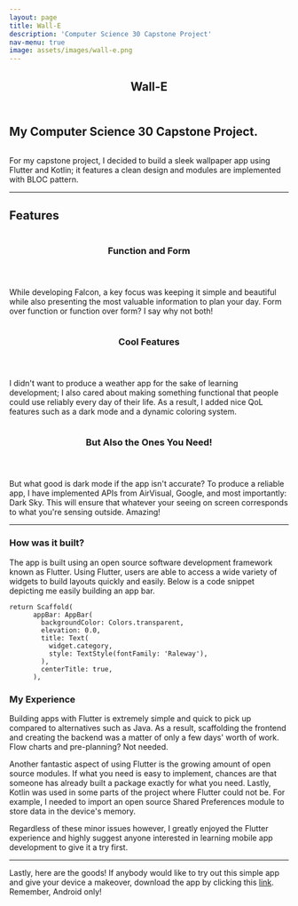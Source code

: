 ```yaml
---
layout: page
title: Wall-E
description: 'Computer Science 30 Capstone Project'
nav-menu: true
image: assets/images/wall-e.png
---
```



<!-- Main -->
<div id="main" class="alt">

<!-- One -->
<section id="one">
	<div class="inner">
		<header class="major">
			<h1>Wall-E</h1>
		</header>

<!-- Content -->
<h2 id="content">My Computer Science 30 Capstone Project.</h2>
<div class="Fit"><span class="image fit"><img src="{% link assets/images/wall-e.png %}" alt="" /></span></div>
<p>For my capstone project, I decided to build a sleek wallpaper app using Flutter and Kotlin; it features a clean design and modules are implemented with BLOC pattern.</p>

<hr class="major" />
<h2 id="content">Features</h2>
<section id="two" class="spotlights">
	<section>
		<a href="generic.html" class="image">
			<img src="{% link assets/images/fw2.png %}" alt="" data-position="center center" />
		</a>
		<div class="content">
			<div class="inner">
				<header class="major">
					<h3>Function and Form</h3>
				</header>
				<p>While developing Falcon, a key focus was keeping it simple and beautiful while also presenting the most valuable information to plan your day. Form over function or function over form? I say why not both!</p>
			</div>
		</div>
	</section>
	<section>
		<a href="generic.html" class="image">
			<img src="{% link assets/images/fw3.png %}" alt="" data-position="top center" />
		</a>
		<div class="content">
			<div class="inner">
				<header class="major">
					<h3>Cool Features</h3>
				</header>
				<p>I didn't want to produce a weather app for the sake of learning development; I also cared about making something functional that people could use reliably every day of their life. As a result, I added nice QoL features such as a dark mode and a dynamic coloring system.</p>
			</div>
		</div>
	</section>
	<section>
		<a href="generic.html" class="image">
			<img src="{% link assets/images/fw1.png %}" alt="" data-position="25% 25%" />
		</a>
		<div class="content">
			<div class="inner">
				<header class="major">
					<h3>But Also the Ones You Need!</h3>
				</header>
				<p>But what good is dark mode if the app isn't accurate? To produce a reliable app, I have implemented APIs from AirVisual, Google, and most importantly: Dark Sky. This will ensure that whatever your seeing on screen corresponds to what you're sensing outside. Amazing!</p>
			</div>
		</div>
	</section>
</section>
<hr class="major" />
<div class="row">
	<div class="6u 12u$(small)">
		<h3>How was it built?</h3>
		<p>The app is built using an open source software development framework known as Flutter. Using Flutter, users are able to access a wide variety of widgets to build layouts quickly and easily. Below is a code snippet depicting me easily building an app bar. </p>
		<pre><code>return Scaffold(
      appBar: AppBar(
        backgroundColor: Colors.transparent,
        elevation: 0.0,
        title: Text(
          widget.category,
          style: TextStyle(fontFamily: 'Raleway'),
        ),
        centerTitle: true,
      ),
</code></pre>
	</div>
	<div class="6u$ 12u$(small)">
		<h3>My Experience</h3>
		<p>Building apps with Flutter is extremely simple and quick to pick up compared to alternatives such as Java. As a result, scaffolding the frontend and creating the backend was a matter of only a few days' worth of work. Flow charts and pre-planning? Not needed.</p>
		<p>Another fantastic aspect of using Flutter is the growing amount of open source modules. If what you need is easy to implement, chances are that someone has already built a package exactly for what you need. Lastly, Kotlin was used in some parts of the project where Flutter could not be. For example, I needed to import an open source Shared Preferences module to store data in the device's memory.</p>
		<p>Regardless of these minor issues however, I greatly enjoyed the Flutter experience and highly suggest anyone interested in learning mobile app development to give it a try first.</p>

		
</div>
</div>

<hr class="major" />

<p>Lastly, here are the goods! If anybody would like to try out this simple app and give your device a makeover, download the app by clicking this <a href="https://github.com/valvze/Wall-E/raw/main/app-release.apk">link</a>. Remember, Android only!</p>

</div>



